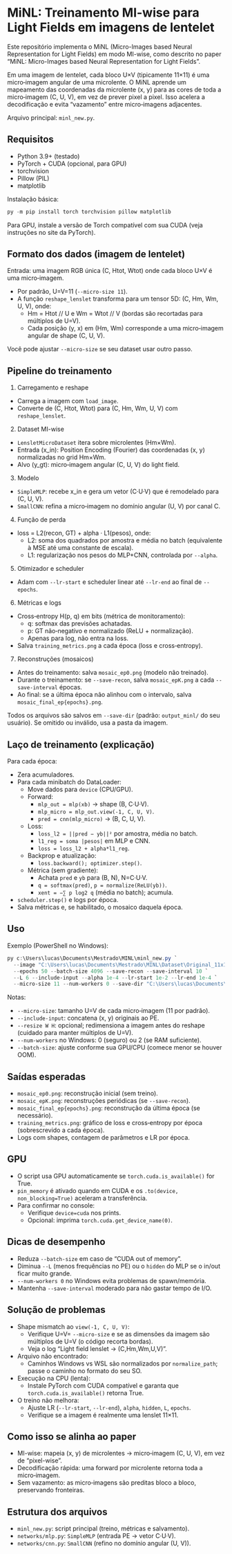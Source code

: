 # MiNL: Treinamento MI-wise para Light Fields em imagens de lentelet

Este repositório implementa o MiNL (Micro-Images based Neural Representation for Light Fields) em modo MI-wise, como descrito no paper “MiNL: Micro-Images based Neural Representation for Light Fields”.

Em uma imagem de lentelet, cada bloco U×V (tipicamente 11×11) é uma micro‑imagem angular de uma microlente. O MiNL aprende um mapeamento das coordenadas da microlente (x, y) para as cores de toda a micro‑imagem (C, U, V), em vez de prever pixel a pixel. Isso acelera a decodificação e evita “vazamento” entre micro‑imagens adjacentes.

Arquivo principal: `minl_new.py`.

## Requisitos

- Python 3.9+ (testado)
- PyTorch + CUDA (opcional, para GPU)
- torchvision
- Pillow (PIL)
- matplotlib

Instalação básica:
```powershell
py -m pip install torch torchvision pillow matplotlib
```

Para GPU, instale a versão de Torch compatível com sua CUDA (veja instruções no site da PyTorch).

## Formato dos dados (imagem de lentelet)

Entrada: uma imagem RGB única (C, Htot, Wtot) onde cada bloco U×V é uma micro‑imagem.
- Por padrão, U=V=11 (`--micro-size 11`).
- A função `reshape_lenslet` transforma para um tensor 5D: (C, Hm, Wm, U, V), onde:
  - Hm = Htot // U e Wm = Wtot // V (bordas são recortadas para múltiplos de U=V).
  - Cada posição (y, x) em (Hm, Wm) corresponde a uma micro‑imagem angular de shape (C, U, V).

Você pode ajustar `--micro-size` se seu dataset usar outro passo.

## Pipeline do treinamento

1) Carregamento e reshape
- Carrega a imagem com `load_image`.
- Converte de (C, Htot, Wtot) para (C, Hm, Wm, U, V) com `reshape_lenslet`.

2) Dataset MI-wise
- `LensletMicroDataset` itera sobre microlentes (Hm×Wm).
- Entrada (x_in): Position Encoding (Fourier) das coordenadas (x, y) normalizadas no grid Hm×Wm.
- Alvo (y_gt): micro‑imagem angular (C, U, V) do light field.

3) Modelo
- `SimpleMLP`: recebe x_in e gera um vetor (C·U·V) que é remodelado para (C, U, V).
- `SmallCNN`: refina a micro‑imagem no domínio angular (U, V) por canal C.

4) Função de perda
- loss = L2(recon, GT) + alpha · L1(pesos), onde:
  - L2: soma dos quadrados por amostra e média no batch (equivalente à MSE até uma constante de escala).
  - L1: regularização nos pesos do MLP+CNN, controlada por `--alpha`.

5) Otimizador e scheduler
- Adam com `--lr-start` e scheduler linear até `--lr-end` ao final de `--epochs`.

6) Métricas e logs
- Cross‑entropy H(p, q) em bits (métrica de monitoramento):
  - q: softmax das previsões achatadas.
  - p: GT não‑negativo e normalizado (ReLU + normalização).
  - Apenas para log, não entra na loss.
- Salva `training_metrics.png` a cada época (loss e cross‑entropy).

7) Reconstruções (mosaicos)
- Antes do treinamento: salva `mosaic_ep0.png` (modelo não treinado).
- Durante o treinamento: se `--save-recon`, salva `mosaic_epK.png` a cada `--save-interval` épocas.
- Ao final: se a última época não alinhou com o intervalo, salva `mosaic_final_ep{epochs}.png`.

Todos os arquivos são salvos em `--save-dir` (padrão: `output_minl/` do seu usuário). Se omitido ou inválido, usa a pasta da imagem.

## Laço de treinamento (explicação)

Para cada época:
- Zera acumuladores.
- Para cada minibatch do DataLoader:
  - Move dados para `device` (CPU/GPU).
  - Forward:
    - `mlp_out = mlp(xb)`  → shape (B, C·U·V).
    - `mlp_micro = mlp_out.view(-1, C, U, V)`.
    - `pred = cnn(mlp_micro)` → (B, C, U, V).
  - Loss:
    - `loss_l2 = ||pred − yb||²` por amostra, média no batch.
    - `l1_reg = soma |pesos|` em MLP e CNN.
    - `loss = loss_l2 + alpha*l1_reg`.
  - Backprop e atualização:
    - `loss.backward(); optimizer.step()`.
  - Métrica (sem gradiente):
    - Achata `pred` e `yb` para (B, N), N=C·U·V.
    - `q = softmax(pred)`, `p = normalize(ReLU(yb))`.
    - `xent = −∑ p log2 q` (média no batch); acumula.
- `scheduler.step()` e logs por época.
- Salva métricas e, se habilitado, o mosaico daquela época.

## Uso

Exemplo (PowerShell no Windows):
```powershell
py c:\Users\lucas\Documents\Mestrado\MINL\minl_new.py `
  --image "C:\Users\lucas\Documents\Mestrado\MINL\Dataset\Original_11x11_center\Ankylosaurus.png" `
  --epochs 50 --batch-size 4096 --save-recon --save-interval 10 `
  --L 6 --include-input --alpha 1e-4 --lr-start 1e-2 --lr-end 1e-4 `
  --micro-size 11 --num-workers 0 --save-dir "C:\Users\lucas\Documents\Mestrado\MINL\output_minl"
```

Notas:
- `--micro-size`: tamanho U=V de cada micro‑imagem (11 por padrão).
- `--include-input`: concatena (x, y) originais ao PE.
- `--resize W H`: opcional; redimensiona a imagem antes do reshape (cuidado para manter múltiplos de U=V).
- `--num-workers` no Windows: 0 (seguro) ou 2 (se RAM suficiente).
- `--batch-size`: ajuste conforme sua GPU/CPU (comece menor se houver OOM).

## Saídas esperadas

- `mosaic_ep0.png`: reconstrução inicial (sem treino).
- `mosaic_epK.png`: reconstruções periódicas (se `--save-recon`).
- `mosaic_final_ep{epochs}.png`: reconstrução da última época (se necessário).
- `training_metrics.png`: gráfico de loss e cross‑entropy por época (sobrescrevido a cada época).
- Logs com shapes, contagem de parâmetros e LR por época.

## GPU

- O script usa GPU automaticamente se `torch.cuda.is_available()` for True.
- `pin_memory` é ativado quando em CUDA e os `.to(device, non_blocking=True)` aceleram a transferência.
- Para confirmar no console:
  - Verifique `device=cuda` nos prints.
  - Opcional: imprima `torch.cuda.get_device_name(0)`.

## Dicas de desempenho

- Reduza `--batch-size` em caso de “CUDA out of memory”.
- Diminua `--L` (menos frequências no PE) ou o `hidden` do MLP se o in/out ficar muito grande.
- `--num-workers 0` no Windows evita problemas de spawn/memória.
- Mantenha `--save-interval` moderado para não gastar tempo de I/O.

## Solução de problemas

- Shape mismatch ao `view(-1, C, U, V)`:
  - Verifique U=V= `--micro-size` e se as dimensões da imagem são múltiplos de U=V (o código recorta bordas).
  - Veja o log “Light field lenslet -> (C,Hm,Wm,U,V)”.
- Arquivo não encontrado:
  - Caminhos Windows vs WSL são normalizados por `normalize_path`; passe o caminho no formato do seu SO.
- Execução na CPU (lenta):
  - Instale PyTorch com CUDA compatível e garanta que `torch.cuda.is_available()` retorna True.
- O treino não melhora:
  - Ajuste LR (`--lr-start`, `--lr-end`), `alpha`, `hidden`, `L`, `epochs`.
  - Verifique se a imagem é realmente uma lenslet 11×11.

## Como isso se alinha ao paper

- MI-wise: mapeia (x, y) de microlentes → micro‑imagem (C, U, V), em vez de “pixel-wise”.
- Decodificação rápida: uma forward por microlente retorna toda a micro‑imagem.
- Sem vazamento: as micro‑imagens são preditas bloco a bloco, preservando fronteiras.

## Estrutura dos arquivos

- `minl_new.py`: script principal (treino, métricas e salvamento).
- `networks/mlp.py`: `SimpleMLP` (entrada PE → vetor C·U·V).
- `networks/cnn.py`: `SmallCNN` (refino no domínio angular (U, V)).
